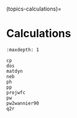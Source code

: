 (topics-calculations)=

# Calculations

```{toctree}
:maxdepth: 1

cp
dos
matdyn
neb
ph
pp
projwfc
pw
pw2wannier90
q2r
```
